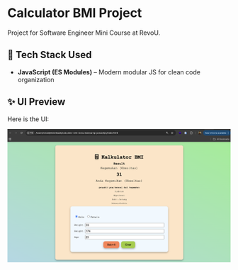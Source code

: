 # Calculator BMI Project
Project for Software Engineer Mini Course at RevoU.

## 🚀 Tech Stack Used
- **JavaScript (ES Modules)** – Modern modular JS for clean code organization

## ✨ UI Preview

Here is the UI:

![UI Preview](https://github.com/RonaldGustavo/calculator-bmi-revou-bootcamp-javascript/blob/main/assets/image.png)
